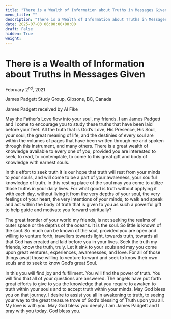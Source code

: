 ```yaml
---
title: "There is a Wealth of Information about Truths in Messages Given"
menu_title: ""
description: "There is a Wealth of Information about Truths in Messages Given"
date: 2025-07-03 06:00:00+00:00
draft: False
hidden: True
weight:
---
```

# There is a Wealth of Information about Truths in Messages Given

February 2<sup>nd</sup>, 2021

James Padgett Study Group, Gibsons, BC, Canada

James Padgett received by Al Fike

May the Father’s Love flow into your soul, my friends. I am James Padgett and I come to encourage you to study these truths that have been laid before your feet. All the truth that is God’s Love, His Presence, His Soul, your soul, the great meaning of life, and the destinies of every soul are within the volumes of pages that have been written through me and spoken through this instrument, and many others. There is a great wealth of knowledge available to every one of you, provided you are interested to seek, to read, to contemplate, to come to this great gift and body of knowledge with earnest souls.

In this effort to seek truth it is our hope that truth will rest from your minds to your souls, and will come to be a part of your awareness, your soulful knowledge of truth. In this resting place of the soul may you come to utilize those truths in your daily lives. For what good is truth without applying it with each day, without living it from the very depths of your soul, the very feelings of your heart, the very intentions of your minds, to walk and speak and act within the body of truth that is given to you as such a powerful gift to help guide and motivate you forward spiritually?

The great frontier of your world my friends, is not seeking the realms of outer space or the depths of the oceans. It is the soul. So little is known of the soul. So much can be known of the soul, provided you are open and willing to venture forth, travellers towards light, towards truth, towards all that God has created and laid before you in your lives. Seek the truth my friends, know the truth, truly. Let it sink to your souls and may you come upon great ventures, experiences, awarenesses, and love. For all of those things await those willing to venture forward and seek to know their own souls and to seek to know God’s great Soul.

In this you will find joy and fulfillment. You will find the power of truth. You will find that all of your questions are answered. The angels have put forth great efforts to give to you the knowledge that you require to awaken to truth within your souls and to accept truth within your minds. May God bless you on that journey. I desire to assist you all in awakening to truth, to seeing your way to the great treasure trove of God’s blessing of Truth upon you all. My love is with you. May God bless you deeply. I am James Padgett and I pray with you today. God bless you.
